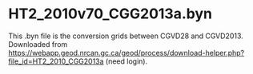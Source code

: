 # HT2_2010v70_CGG2013a.byn
This .byn file is the conversion grids between CGVD28 and CGVD2013. Downloaded from https://webapp.geod.nrcan.gc.ca/geod/process/download-helper.php?file_id=HT2_2010_CGG2013a (need login).
